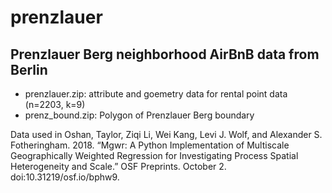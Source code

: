 prenzlauer
==========

Prenzlauer Berg neighborhood AirBnB data from Berlin
-----------------------------------------------------

* prenzlauer.zip: attribute and goemetry data for rental point data (n=2203, k=9)
* prenz_bound.zip: Polygon of Prenzlauer Berg boundary

Data used in Oshan, Taylor, Ziqi Li, Wei Kang, Levi J. Wolf, and Alexander S.
Fotheringham. 2018. “Mgwr: A Python Implementation of Multiscale Geographically
Weighted Regression for Investigating Process Spatial Heterogeneity and Scale.”
OSF Preprints. October 2. doi:10.31219/osf.io/bphw9.
